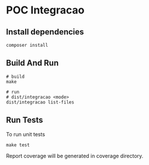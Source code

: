 # POC Integracao

## Install dependencies

```
composer install
```

## Build And Run


```
# build
make

# run
# dist/integracao <mode>
dist/integracao list-files
```

## Run Tests

To run unit tests

```
make test
```

Report coverage will be generated in coverage directory.
